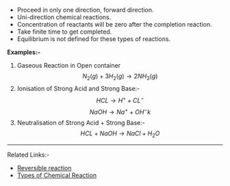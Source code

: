 - Proceed in only one direction, forward direction.
- Uni-direction chemical reactions.
- Concentration of reactants will be zero after the completion reaction.
- Take finite time to get completed.
- Equilibrium is not defined for these types of reactions.

**Examples:-**
1. Gaseous Reaction in Open container $$N_{2}(g) + 3H_{2}(g)\to 2NH_{3}(g)$$
2. Ionisation of Strong Acid and Strong Base:- $$HCL\to H^+ + CL^-$$ $$NaOH\to Na^++OH^-k$$
3. Neutralisation of Strong Acid + Strong Base:- $$HCL + NaOH\to NaCl + H_{2}O$$

---
Related Links:-
- [Reversible reaction](Reversible%20reaction.md) 
- [Types of Chemical Reaction](Types%20of%20Chemical%20Reaction.md) 